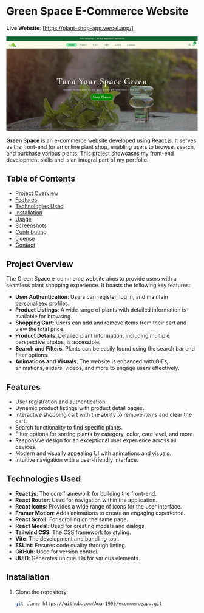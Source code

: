 # Green Space E-Commerce Website

**Live Website**: [https://plant-shop-app.vercel.app/]

![Project Preview](./src/assets/plantshop.png)

**Green Space** is an e-commerce website developed using React.js. It serves as the front-end for an online plant shop, enabling users to browse, search, and purchase various plants. This project showcases my front-end development skills and is an integral part of my portfolio.

## Table of Contents

- [Project Overview](#project-overview)
- [Features](#features)
- [Technologies Used](#technologies-used)
- [Installation](#installation)
- [Usage](#usage)
- [Screenshots](#screenshots)
- [Contributing](#contributing)
- [License](#license)
- [Contact](#contact)

## Project Overview

The Green Space e-commerce website aims to provide users with a seamless plant shopping experience. It boasts the following key features:

- **User Authentication**: Users can register, log in, and maintain personalized profiles.
- **Product Listings**: A wide range of plants with detailed information is available for browsing.
- **Shopping Cart**: Users can add and remove items from their cart and view the total price.
- **Product Details**: Detailed plant information, including multiple perspective photos, is accessible.
- **Search and Filters**: Plants can be easily found using the search bar and filter options.
- **Animations and Visuals**: The website is enhanced with GIFs, animations, sliders, videos, and more to engage users effectively.

## Features

- User registration and authentication.
- Dynamic product listings with product detail pages.
- Interactive shopping cart with the ability to remove items and clear the cart.
- Search functionality to find specific plants.
- Filter options for sorting plants by category, color, care level, and more.
- Responsive design for an exceptional user experience across all devices.
- Modern and visually appealing UI with animations and visuals.
- Intuitive navigation with a user-friendly interface.

## Technologies Used

- **React.js**: The core framework for building the front-end.
- **React Router**: Used for navigation within the application.
- **React Icons**: Provides a wide range of icons for the user interface.
- **Framer Motion**: Adds animations to create an engaging experience.
- **React Scroll**: For scrolling on the same page. 
- **React Modal**: Used for creating modals and dialogs.
- **Tailwind CSS**: The CSS framework for styling.
- **Vite**: The development and bundling tool.
- **ESLint**: Ensures code quality through linting.
- **GitHub**: Used for version control.
- **UUID**: Generates unique IDs for various elements.

## Installation

1. Clone the repository:

   ```bash
   git clone https://github.com/Ana-1995/ecommerceapp.git
